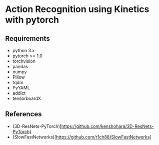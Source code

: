 # Action Recognition using Kinetics with pytorch

## Requirements
* python 3.x
* pytorch >= 1.0
* torchvision
* pandas
* numpy
* Pillow
* tqdm
* PyYAML
* addict
* tensorboardX

## References
* (3D-ResNets-PyTorch)[https://github.com/kenshohara/3D-ResNets-PyTorch]
* (SlowFastNetworks)[https://github.com/r1ch88/SlowFastNetworks]
